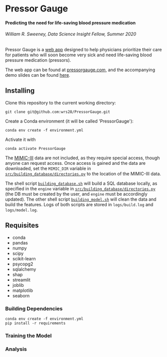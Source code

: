 # Pressor Gauge

#### Predicting the need for life-saving blood pressure medication

###### William R. Sweeney, Data Science Insight Fellow, Summer 2020

Pressor Gauge is a [web app](http://pressorgauge.com) designed to help physicians prioritize their care for patients who will soon become very sick and need life-saving blood pressure medication (pressors).

The web app can be found at [pressorgauge.com](http://pressorgauge.com), and the accompanying demo slides can be found [here](https://docs.google.com/presentation/d/1O2QuISdaB0OOj7BF372qH_N30NvK4DMR628YFlL2-XE/edit?usp=sharing).


## Installing

Clone this repository to the current working directory:
````
git clone git@github.com:wrs28/PressorGauge.git
````

Create a Conda environment (it will be called 'PressorGauge'):
````
conda env create -f environment.yml
````

Activate it with
````
conda activate PressorGauge
````

The [MIMIC-III](https://mimic.physionet.org) data are not included, as they require special access, though anyone can request access.
Once access is gained and the data are downloaded, set the `MIMIC_DIR` variable in [`src/building_database/directories.py`](https://github.com/wrs28/PressorGauge/blob/master/src/building_database/directories.py) to the location of the MIMIC-III data.


The shell script [`building_database.sh`](https://github.com/wrs28/PressorGauge/blob/master/build_databases.sh) will build a SQL database locally, as specified in the `engine` variable in [`src/building_database/directories.py`](https://github.com/wrs28/PressorGauge/blob/master/src/building_database/directories.py) (the DB must be created by the user, and `engine` must be accordingly updated).
The other shell script [`building_model.sh`](https://github.com/wrs28/PressorGauge/blob/master/build_model.sh) will clean the data and build the features.
Logs of both scripts are stored in `logs/build.log` and `logs/model.log`.


## Requisites

- conda
- pandas
- numpy
- scipy
- scikit-learn
- psycopg2
- sqlalchemy
- shap
- streamlit
- joblib
- matplotlib
- seaborn


### Building Dependencies

````
conda env create -f environment.yml
pip install -r requirements
````


### Training the Model


###


### Analysis
